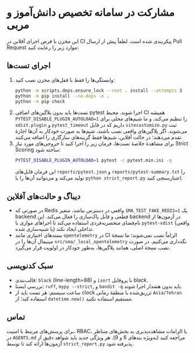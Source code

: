 # مشارکت در سامانه تخصیص دانش‌آموز و مربی

این مخزن با فرض اجرای آفلاین در CI پیکربندی شده است. لطفاً پیش از ارسال Pull Request موارد زیر را رعایت کنید:

## اجرای تست‌ها

1. وابستگی‌ها را فقط با قفل‌های مخزن نصب کنید:
   ```bash
   python -m scripts.deps.ensure_lock --root . install --attempts 3
   python -m pip install --no-deps -e .
   python -m pip check
   ```
2. تست‌ها باید بدون پلاگین‌های اضافی pytest اجرا شوند. محیط CI همیشه `PYTEST_DISABLE_PLUGIN_AUTOLOAD=1` را تنظیم می‌کند، و ما شیم‌های محلی برای `xdist.plugin` و `pytest_timeout` داریم که در فایل `sitecustomize.py` ثبت می‌شوند. اگر پلاگین‌های واقعی نصب باشند، شیم‌ها به صورت خودکار به آن‌ها اجازهٔ تقدم می‌دهند؛ در حالت آفلاین، شیم‌ها فقط گزینه‌های سازگاری را اضافه می‌کنند.
3. برای مشاهدهٔ خلاصهٔ تست‌ها، فرمان زیر را اجرا کنید تا خروجی‌های مورد نیاز Strict Scoring ساخته شود:
   ```bash
   PYTEST_DISABLE_PLUGIN_AUTOLOAD=1 pytest -c pytest.min.ini -q
   ```
   این فرمان فایل‌های `reports/pytest.json` و `reports/pytest-summary.txt` را تولید می‌کند و می‌توانید آن‌ها را با `python strict_report.py` اعتبارسنجی کنید.

## دیباگ و حالت‌های آفلاین

- در صورتی که Redis واقعی در دسترس نباشد، متغیر `SMA_TEST_FAKE_REDIS=1` یک backend قطعی و قابل پاک‌سازی را فعال می‌کند. این backend در آزمون‌ها از نام‌فضای منحصربه‌فردی استفاده می‌کند تا اجراهای موازی با `pytest-xdist` (واقعی یا شبیه‌سازی شده) تداخلی ایجاد نکند.
- بسته‌های اختیاری مانند `opentelemetry` در CI الزاماً نصب نمی‌شوند؛ ما نسخهٔ مینیمال آن‌ها را در `src/sma/_local_opentelemetry` نگه‌داری می‌کنیم. در صورت نصب نسخهٔ اصلی، همانند پلاگین‌ها، به‌طور خودکار در اولویت قرار می‌گیرد.

## سبک کدنویسی

- قالب‌بندی: `black` (line-length=88) و `isort` با پروفایل black.
- بررسی ایستا: `ruff`, `mypy --strict`, و `bandit -q` باید بدون هشدار اجرا شوند.
- ساعت سیستم: هر تست باید از clock تزریق‌شده با منطقهٔ زمانی `Asia/Tehran` استفاده کند؛ از `datetime.now()` مستقیم استفاده نکنید.

## تماس

برای پرسش‌های مرتبط با امنیت، RBAC، یا الزامات مشاهده‌پذیری به بخش‌های متناظر در `AGENTS.md` مراجعه کنید (به‌ویژه بندهای 6 و 9). هر ویژگی جدید باید شواهد دقیق از آزمون‌ها ارائه کند تا توسط `strict_report.py` پذیرفته شود.

